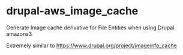 # drupal-aws_image_cache
Generate Image cache derivative for File Entities when using Drupal amazons3


Extremely similar to https://www.drupal.org/project/imageinfo_cache
